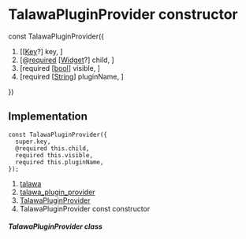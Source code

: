 
<div>

# TalawaPluginProvider constructor

</div>


const TalawaPluginProvider({

1.  [[[Key](https://api.flutter.dev/flutter/foundation/Key-class.html)?]
    key, ]
2.  [@[required](https://api.flutter.dev/flutter/material/required-constant.html)
    [[Widget](https://api.flutter.dev/flutter/widgets/Widget-class.html)?]
    child, ]
3.  [required
    [[bool](https://api.flutter.dev/flutter/dart-core/bool-class.html)]
    visible, ]
4.  [required
    [[String](https://api.flutter.dev/flutter/dart-core/String-class.html)]
    pluginName, ]

})



## Implementation

``` language-dart
const TalawaPluginProvider({
  super.key,
  @required this.child,
  required this.visible,
  required this.pluginName,
});
```







1.  [talawa](../../index.html)
2.  [talawa_plugin_provider](../../plugins_talawa_plugin_provider/)
3.  [TalawaPluginProvider](../../plugins_talawa_plugin_provider/TalawaPluginProvider-class.html)
4.  TalawaPluginProvider const constructor

##### TalawaPluginProvider class







